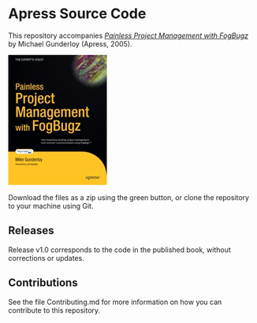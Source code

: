 # Apress Source Code

This repository accompanies [*Painless Project Management with FogBugz*](http://www.apress.com/9781590594865) by Michael Gunderloy (Apress, 2005).

[comment]: #cover
![Cover image](9781590594865.jpg)

Download the files as a zip using the green button, or clone the repository to your machine using Git.

## Releases

Release v1.0 corresponds to the code in the published book, without corrections or updates.

## Contributions

See the file Contributing.md for more information on how you can contribute to this repository.

